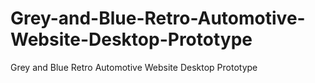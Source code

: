 # Grey-and-Blue-Retro-Automotive-Website-Desktop-Prototype
Grey and Blue Retro Automotive Website Desktop Prototype
